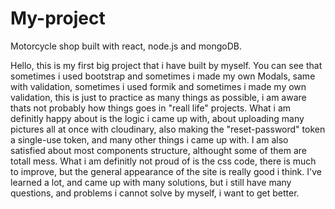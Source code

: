 # My-project
Motorcycle shop built with react, node.js and mongoDB.

Hello, this is my first big project that i have built by myself. You can see that sometimes i used bootstrap and sometimes i made my own Modals, same with validation, sometimes i used formik and sometimes i made my own validation, this is just to practice as many things as possible, i am aware thats not probably how things goes in "reall life" projects. What i am definitly happy about is the logic i came up with, about uploading many pictures all at once with cloudinary, also making the "reset-password" token a single-use token, and many other things i came up with. I am also satisfied about most components structure, althought some of them are totall mess. What i am definitly not proud of is the css code, there is much to improve, but the general appearance of the site is really good i think. I've learned a lot, and came up with many solutions, but i still have many questions, and problems i cannot solve by myself, i want to get better.
